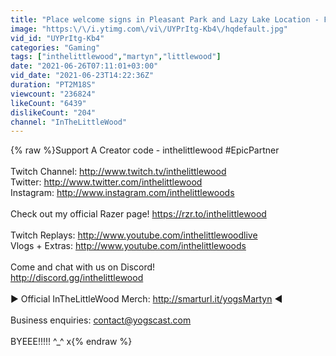 ```yaml
---
title: "Place welcome signs in Pleasant Park and Lazy Lake Location - Fortnite"
image: "https:\/\/i.ytimg.com\/vi\/UYPrItg-Kb4\/hqdefault.jpg"
vid_id: "UYPrItg-Kb4"
categories: "Gaming"
tags: ["inthelittlewood","martyn","littlewood"]
date: "2021-06-26T07:11:01+03:00"
vid_date: "2021-06-23T14:22:36Z"
duration: "PT2M18S"
viewcount: "236824"
likeCount: "6439"
dislikeCount: "204"
channel: "InTheLittleWood"
---
```

{% raw %}Support A Creator code - inthelittlewood #EpicPartner<br /><br />Twitch Channel: <a rel="nofollow" target="blank" href="http://www.twitch.tv/inthelittlewood">http://www.twitch.tv/inthelittlewood</a><br />Twitter: <a rel="nofollow" target="blank" href="http://www.twitter.com/inthelittlewood">http://www.twitter.com/inthelittlewood</a><br />Instagram: <a rel="nofollow" target="blank" href="http://www.instagram.com/inthelittlewoods">http://www.instagram.com/inthelittlewoods</a><br /><br />Check out my official Razer page! <a rel="nofollow" target="blank" href="https://rzr.to/inthelittlewood">https://rzr.to/inthelittlewood</a><br /><br />Twitch Replays: <a rel="nofollow" target="blank" href="http://www.youtube.com/inthelittlewoodlive">http://www.youtube.com/inthelittlewoodlive</a><br />Vlogs + Extras: <a rel="nofollow" target="blank" href="http://www.youtube.com/inthelittlewoods">http://www.youtube.com/inthelittlewoods</a><br /><br />Come and chat with us on Discord!<br /><a rel="nofollow" target="blank" href="http://discord.gg/inthelittlewood">http://discord.gg/inthelittlewood</a><br /><br />► Official InTheLittleWood Merch: <a rel="nofollow" target="blank" href="http://smarturl.it/yogsMartyn">http://smarturl.it/yogsMartyn</a> ◄<br /><br />Business enquiries: contact@yogscast.com<br /><br />BYEEE!!!!! ^_^ x{% endraw %}

